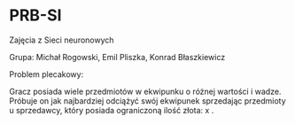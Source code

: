 # PRB-SI
Zajęcia z Sieci neuronowych

Grupa: Michał Rogowski, Emil Pliszka, Konrad Błaszkiewicz

Problem plecakowy:
  
Gracz posiada wiele przedmiotów w ekwipunku o różnej wartości i wadze. Próbuje on jak najbardziej odciążyć swój ekwipunek sprzedając przedmioty u sprzedawcy, który posiada ograniczoną ilość złota: x . 
